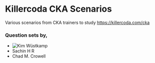 # Killercoda CKA Scenarios
Various scenarios from CKA trainers to study
https://killercoda.com/cka

### Question sets by,
- ![Kim Wüstkamp](Kim%20Wüstkamp)
- Sachin H R 
- Chad M. Crowell
